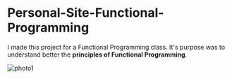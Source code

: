 # Personal-Site-Functional-Programming

I made this project for a Functional Programming class. It's purpose was to understand better the **principles of Functional Programming**.

![photo1](https://user-images.githubusercontent.com/101935675/224485377-1d8a6701-44d5-4293-9c95-db310628ae5b.jpg)
